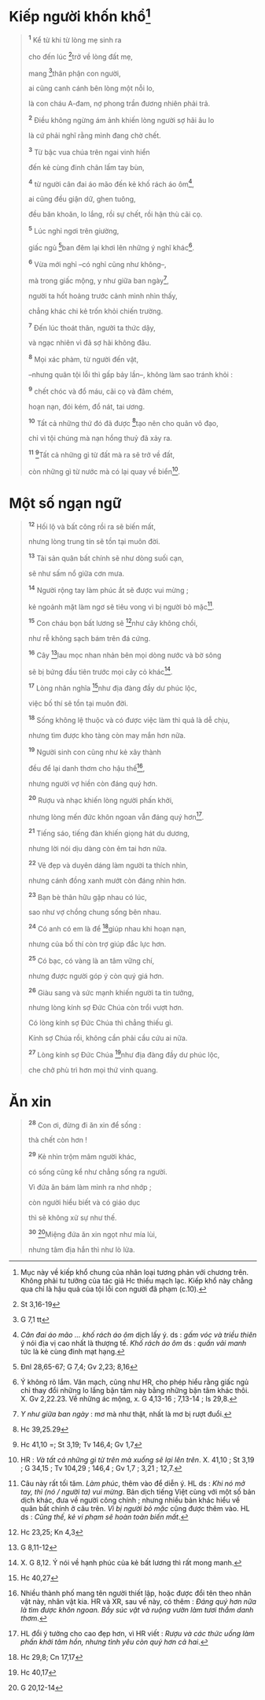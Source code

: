 # Kiếp người khốn khổ[^1-0fa89ded-6b78-49eb-97fe-164f2ce4e78b]

> <sup><b>1</b></sup> Kể từ khi từ lòng mẹ sinh ra
>
> cho đến lúc [^1@-0fa89ded-6b78-49eb-97fe-164f2ce4e78b]trở về lòng đất mẹ,
>
> mang [^2@-0fa89ded-6b78-49eb-97fe-164f2ce4e78b]thân phận con người,
>
> ai cũng canh cánh bên lòng một nỗi lo,
>
> là con cháu A-đam, nợ phong trần đương nhiên phải trả.
>
> <sup><b>2</b></sup> Điều không ngừng ám ảnh khiến lòng người sợ hãi âu lo
>
> là cứ phải nghĩ rằng mình đang chờ chết.
>
> <sup><b>3</b></sup> Từ bậc vua chúa trên ngai vinh hiển
>
> đến kẻ cùng đinh chân lấm tay bùn,
>
> <sup><b>4</b></sup> từ người cân đai áo mão đến kẻ khố rách áo ôm[^2-0fa89ded-6b78-49eb-97fe-164f2ce4e78b],
>
> ai cũng đều giận dữ, ghen tuông,
>
> đều băn khoăn, lo lắng, rồi sự chết, rồi hận thù cãi cọ.
>
> <sup><b>5</b></sup> Lúc nghỉ ngơi trên giường,
>
> giấc ngủ [^3@-0fa89ded-6b78-49eb-97fe-164f2ce4e78b]ban đêm lại khơi lên những ý nghĩ khác[^3-0fa89ded-6b78-49eb-97fe-164f2ce4e78b].
>
> <sup><b>6</b></sup> Vừa mới nghỉ –có nghỉ cũng như không–,
>
> mà trong giấc mộng, y như giữa ban ngày[^4-0fa89ded-6b78-49eb-97fe-164f2ce4e78b],
>
> người ta hốt hoảng trước cảnh mình nhìn thấy,
>
> chẳng khác chi kẻ trốn khỏi chiến trường.
>
> <sup><b>7</b></sup> Đến lúc thoát thân, người ta thức dậy,
>
> và ngạc nhiên vì đã sợ hãi không đâu.
>
> <sup><b>8</b></sup> Mọi xác phàm, từ người đến vật,
>
> –nhưng quân tội lỗi thì gấp bảy lần–, không làm sao tránh khỏi :
>
> <sup><b>9</b></sup> chết chóc và đổ máu, cãi cọ và đâm chém,
>
> hoạn nạn, đói kém, đổ nát, tai ương.
>
> <sup><b>10</b></sup> Tất cả những thứ đó đã được [^4@-0fa89ded-6b78-49eb-97fe-164f2ce4e78b]tạo nên cho quân vô đạo,
>
> chỉ vì tội chúng mà nạn hồng thuỷ đã xảy ra.
>
> <sup><b>11</b></sup> [^5@-0fa89ded-6b78-49eb-97fe-164f2ce4e78b]Tất cả những gì từ đất mà ra sẽ trở về đất,
>
> còn những gì từ nước mà có lại quay về biển[^5-0fa89ded-6b78-49eb-97fe-164f2ce4e78b].

# Một số ngạn ngữ

> <sup><b>12</b></sup> Hối lộ và bất công rồi ra sẽ biến mất,
>
> nhưng lòng trung tín sẽ tồn tại muôn đời.
>
> <sup><b>13</b></sup> Tài sản quân bất chính sẽ như dòng suối cạn,
>
> sẽ như sấm nổ giữa cơn mưa.
>
> <sup><b>14</b></sup> Người rộng tay làm phúc ắt sẽ được vui mừng ;
>
> kẻ ngoảnh mặt làm ngơ sẽ tiêu vong vì bị người bỏ mặc[^6-0fa89ded-6b78-49eb-97fe-164f2ce4e78b].
>
> <sup><b>15</b></sup> Con cháu bọn bất lương sẽ [^6@-0fa89ded-6b78-49eb-97fe-164f2ce4e78b]như cây không chồi,
>
> như rễ không sạch bám trên đá cứng.
>
> <sup><b>16</b></sup> Cây [^7@-0fa89ded-6b78-49eb-97fe-164f2ce4e78b]lau mọc nhan nhản bên mọi dòng nước và bờ sông
>
> sẽ bị bứng đầu tiên trước mọi cây cỏ khác[^7-0fa89ded-6b78-49eb-97fe-164f2ce4e78b].
>
> <sup><b>17</b></sup> Lòng nhân nghĩa [^8@-0fa89ded-6b78-49eb-97fe-164f2ce4e78b]như địa đàng đầy dư phúc lộc,
>
> việc bố thí sẽ tồn tại muôn đời.
>
> <sup><b>18</b></sup> Sống không lệ thuộc và có được việc làm thì quả là dễ chịu,
>
> nhưng tìm được kho tàng còn may mắn hơn nữa.
>
> <sup><b>19</b></sup> Người sinh con cũng như kẻ xây thành
>
> đều để lại danh thơm cho hậu thế[^8-0fa89ded-6b78-49eb-97fe-164f2ce4e78b],
>
> nhưng người vợ hiền còn đáng quý hơn.
>
> <sup><b>20</b></sup> Rượu và nhạc khiến lòng người phấn khởi,
>
> nhưng lòng mến đức khôn ngoan vẫn đáng quý hơn[^9-0fa89ded-6b78-49eb-97fe-164f2ce4e78b].
>
> <sup><b>21</b></sup> Tiếng sáo, tiếng đàn khiến giọng hát du dương,
>
> nhưng lời nói dịu dàng còn êm tai hơn nữa.
>
> <sup><b>22</b></sup> Vẻ đẹp và duyên dáng làm người ta thích nhìn,
>
> nhưng cánh đồng xanh mướt còn đáng nhìn hơn.
>
> <sup><b>23</b></sup> Bạn bè thân hữu gặp nhau có lúc,
>
> sao như vợ chồng chung sống bên nhau.
>
> <sup><b>24</b></sup> Có anh có em là để [^9@-0fa89ded-6b78-49eb-97fe-164f2ce4e78b]giúp nhau khi hoạn nạn,
>
> nhưng của bố thí còn trợ giúp đắc lực hơn.
>
> <sup><b>25</b></sup> Có bạc, có vàng là an tâm vững chí,
>
> nhưng được người góp ý còn quý giá hơn.
>
> <sup><b>26</b></sup> Giàu sang và sức mạnh khiến người ta tin tưởng,
>
> nhưng lòng kính sợ Đức Chúa còn trổi vượt hơn.
>
> Có lòng kính sợ Đức Chúa thì chẳng thiếu gì.
>
> Kính sợ Chúa rồi, không cần phải cầu cứu ai nữa.
>
> <sup><b>27</b></sup> Lòng kính sợ Đức Chúa [^10@-0fa89ded-6b78-49eb-97fe-164f2ce4e78b]như địa đàng đầy dư phúc lộc,
>
> che chở phù trì hơn mọi thứ vinh quang.

# Ăn xin

> <sup><b>28</b></sup> Con ơi, đừng đi ăn xin để sống :
>
> thà chết còn hơn !
>
> <sup><b>29</b></sup> Kẻ nhìn trộm mâm người khác,
>
> có sống cũng kể như chẳng sống ra người.
>
> Vì đứa ăn bám làm mình ra nhơ nhớp ;
>
> còn người hiểu biết và có giáo dục
>
> thì sẽ không xử sự như thế.
>
> <sup><b>30</b></sup> [^11@-0fa89ded-6b78-49eb-97fe-164f2ce4e78b]Miệng đứa ăn xin ngọt như mía lùi,
>
> nhưng tâm địa hắn thì như lò lửa.

[^1-0fa89ded-6b78-49eb-97fe-164f2ce4e78b]: Mục này về kiếp khổ chung của nhân loại tương phản với chương trên. Không phải tư tưởng của tác giả Hc thiếu mạch lạc. Kiếp khổ này chẳng qua chỉ là hậu quả của tội lỗi con người đã phạm (c.10).

[^2-0fa89ded-6b78-49eb-97fe-164f2ce4e78b]: _Cân đai áo mão ... khố rách áo ôm_ dịch lấy ý. ds : _gấm vóc và triều thiên_ ý nói địa vị cao nhất là thượng tế. _Khố rách áo ôm_ ds : _quấn vải manh_ tức là kẻ cùng đinh mạt hạng.

[^3-0fa89ded-6b78-49eb-97fe-164f2ce4e78b]: Ý không rõ lắm. Văn mạch, cũng như HR, cho phép hiểu rằng giấc ngủ chỉ thay đổi những lo lắng bận tâm này bằng những bận tâm khác thôi. X. Gv 2,22.23. Về những ác mộng, x. G 4,13-16 ; 7,13-14 ; Is 29,8.

[^4-0fa89ded-6b78-49eb-97fe-164f2ce4e78b]: _Y như giữa ban ngày_ : mơ mà như thật, nhất là mơ bị rượt đuổi.

[^5-0fa89ded-6b78-49eb-97fe-164f2ce4e78b]: HR : _Và tất cả những gì từ trên mà xuống sẽ lại lên trên_. X. 41,10 ; St 3,19 ; G 34,15 ; Tv 104,29 ; 146,4 ; Gv 1,7 ; 3,21 ; 12,7.

[^6-0fa89ded-6b78-49eb-97fe-164f2ce4e78b]: Câu này rất tối tăm. _Làm phúc_, thêm vào để diễn ý. HL ds : _Khi nó mở tay, thì (nó / người ta) vui mừng_. Bản dịch tiếng Việt cùng với một số bản dịch khác, đưa về người công chính ; nhưng nhiều bản khác hiểu về quân bất chính ở câu trên. _Vì bị người bỏ mặc_ cũng được thêm vào. HL ds : _Cũng thế, kẻ vi phạm sẽ hoàn toàn biến mất_.

[^7-0fa89ded-6b78-49eb-97fe-164f2ce4e78b]: X. G 8,12. Ý nói về hạnh phúc của kẻ bất lương thì rất mong manh.

[^8-0fa89ded-6b78-49eb-97fe-164f2ce4e78b]: Nhiều thành phố mang tên người thiết lập, hoặc được đổi tên theo nhân vật này, nhân vật kia. HR và XR, sau vế này, có thêm : _Đáng quý hơn nữa là tìm được khôn ngoan. Bầy súc vật và ruộng vườn làm tươi thắm danh thơm_.

[^9-0fa89ded-6b78-49eb-97fe-164f2ce4e78b]: HL đổi ý tưởng cho cao đẹp hơn, vì HR viết : _Rượu và các thức uống làm phấn khởi tâm hồn, nhưng tình yêu còn quý hơn cả hai_.

[^1@-0fa89ded-6b78-49eb-97fe-164f2ce4e78b]: St 3,16-19

[^2@-0fa89ded-6b78-49eb-97fe-164f2ce4e78b]: G 7,1 tt

[^3@-0fa89ded-6b78-49eb-97fe-164f2ce4e78b]: Đnl 28,65-67; G 7,4; Gv 2,23; 8,16

[^4@-0fa89ded-6b78-49eb-97fe-164f2ce4e78b]: Hc 39,25.29

[^5@-0fa89ded-6b78-49eb-97fe-164f2ce4e78b]: Hc 41,10 =; St 3,19; Tv 146,4; Gv 1,7

[^6@-0fa89ded-6b78-49eb-97fe-164f2ce4e78b]: Hc 23,25; Kn 4,3

[^7@-0fa89ded-6b78-49eb-97fe-164f2ce4e78b]: G 8,11-12

[^8@-0fa89ded-6b78-49eb-97fe-164f2ce4e78b]: Hc 40,27

[^9@-0fa89ded-6b78-49eb-97fe-164f2ce4e78b]: Hc 29,8; Cn 17,17

[^10@-0fa89ded-6b78-49eb-97fe-164f2ce4e78b]: Hc 40,17

[^11@-0fa89ded-6b78-49eb-97fe-164f2ce4e78b]: G 20,12-14
